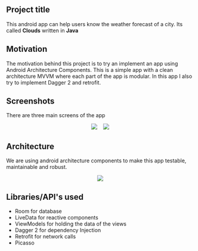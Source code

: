 ## Project title
This android app can help users know the weather forecast of a city. Its called **Clouds** written in **Java**

## Motivation
The motivation behind this project is to try an implement an app using Android Architecture Components. This is a simple app with a clean architecture MVVM where each part of the app is modular.
In this app I also try to implement Dagger 2 and retrofit. 

## Screenshots
There are three main screens of the app
<p align="center">
  <img src="https://user-images.githubusercontent.com/17663945/40800633-8df9cd6e-652e-11e8-8912-2eb48b4e6ded.png">&nbsp &nbsp <img src="https://user-images.githubusercontent.com/17663945/40800705-bc8b07ce-652e-11e8-9bc1-d22ebf6a907e.png">
</p>                                                                                                                                                                                                                                 

## Architecture
 We are using android architecture components to make this app testable, maintainable and robust. 
 
 <p align="center">
 <img src="https://user-images.githubusercontent.com/17663945/40801478-a56fe738-6530-11e8-8064-579187727c09.PNG">
 </p>


## Libraries/API's used

* Room for database
* LiveData for reactive components
* ViewModels for holding the data of the views
* Dagger 2 for dependency Injection
* Retrofit for network calls
* Picasso



